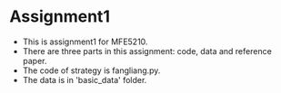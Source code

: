 # Assignment1
- This is assignment1 for MFE5210.
- There are three parts in this assignment: code, data and reference paper.
- The code of strategy is fangliang.py.
- The data is in 'basic_data' folder.
